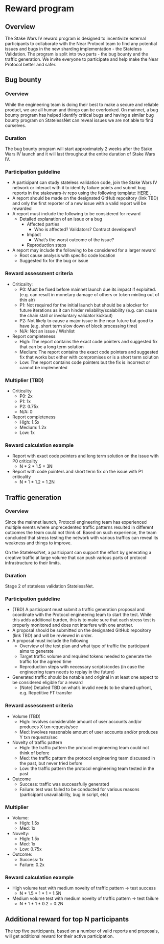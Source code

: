 # Reward program

## Overview
The Stake Wars IV reward program is designed to incentivize external participants to collaborate with the Near Protocol team to find any potential issues and bugs in the new sharding implementation - the Stateless Validation. The program is split into two parts - the bug bounty and the traffic generation. We invite everyone to participate and help make the Near Protocol better and safer. 

## Bug bounty
### Overview
While the engineering team is doing their best to make a secure and reliable product, we are all human and things can be overlooked. On mainnet, a bug bounty program has helped identify critical bugs and having a similar bug bounty program on StatelessNet can reveal issues we are not able to find ourselves. 

### Duration
The bug bounty program will start approximately 2 weeks after the Stake Wars IV launch and it will last throughout the entire duration of Stake Wars IV.

### Participation guideline
* A participant can study stateless validation code, join the Stake Wars IV network or interact with it to identify failure points and submit bug reports in the stakewars-iv repo using the following template: [HERE](bug-reports/template.md) .
* A report should be made on the designated GitHub repository (link TBD) and only the first reporter of a new issue with a valid report will be rewarded
* A report must include the following to be considered for reward
  * Detailed explanation of an issue or a bug 
    * Affected parties
      * Who is affected? Validators? Contract developers? 
    * Impact
      * What’s the worst outcome of the issue?
    * Reproduction steps
* A report may include the following to be considered for a larger reward
  * Root cause analysis with specific code location
  * Suggested fix for the bug or issue

### Reward assessment criteria
* Criticality:
  * P0: Must be fixed before mainnet launch due its impact if exploited. (e.g. can result in monetary damage of others or token minting out of thin air)
  * P1: Not required for the initial launch but should be a blocker for future iterations as it can hinder reliability/scalability (e.g. can cause the chain stall or involuntary validator kickout)
  * P2: Not likely to cause a major issue in the near future but good to have (e.g. short term slow down of block processing time)
  * N/A: Not an issue / Wishlist
* Report completeness
  * High: The report contains the exact code pointers and suggested fix that can be a long term solution
  * Medium: The report contains the exact code pointers and suggested fix that works but either with compromises or is a short term solution
  * Low: The report contains code pointers but the fix is incorrect or cannot be implemented

### Multiplier (TBD)
* Criticality
  * P0: 2x
  * P1: 1x
  * P2: 0.75x
  * N/A: 0
* Report completeness
  * High: 1.5x
  * Medium: 1.2x
  * Low: 1x

### Reward calculation example
* Report with exact code pointers and long term solution on the issue with P0 criticality
  * N * 2 * 1.5 = 3N
* Report with code pointers and short term fix on the issue with P1 criticality
  * N * 1 * 1.2 = 1.2N

## Traffic generation
### Overview
Since the mainnet launch, Protocol engineering team has experienced multiple events where unprecedented traffic patterns resulted in different outcomes the team could not think of. Based on such experience, the team concluded that stress testing the network with various traffics can reveal its weakness and things to improve.

On the StatelessNet, a participant can support the effort by generating a creative traffic at large volume that can push various parts of protocol infrastructure to their limits. 

### Duration
Stage 2 of stateless validation StatelessNet. 

### Participation guideline
* (TBD) A participant must submit a traffic generation proposal and coordinate with the Protocol engineering team to start the test. While this adds additional burden, this is to make sure that each stress test is properly monitored and does not interfere with one another.
* A proposal should be submitted on the designated GitHub repository (link TBD) and will be reviewed in order.
* A proposal must include the following
  * Overview of the test plan and what type of traffic the participant aims to generate
  * Target traffic volume and required tokens needed to generate the traffic for the agreed time
  * Reproduction steps with necessary scripts/codes (in case the engineering team needs to replay in the future)
* Generated traffic should be notable and original in at least one aspect to be considered eligible for a reward
  * [Note] Detailed TBD on what’s invalid needs to be shared upfront, e.g. Repetitive FT transfer

### Reward assessment criteria
* Volume (TBD)
  * High: Involves considerable amount of user accounts and/or produces X txn requests/sec
  * Med: Involves reasonable amount of user accounts and/or produces Y txn requests/sec
* Novelty of traffic pattern
  * High: the traffic pattern the protocol engineering team could not think of before
  * Med: the traffic pattern the protocol engineering team discussed in the past, but never tried before
  * Low: the traffic pattern the protocol engineering team tested in the past
* Outcome
  * Success: traffic was successfully generated 
  * Failure: test was failed to be conducted for various reasons (participant unavailability, bug in script, etc)

### Multiplier
* Volume:
  * High: 1.5x
  * Med: 1x
* Novelty:
  * High: 1.5x
  * Med: 1x
  * Low: 0.75x
* Outcome:
  * Success: 1x
  * Failure: 0.2x

### Reward calculation example
* High volume test with medium novelty of traffic pattern -> test success
  * N * 1.5 * 1 * 1 = 1.5N
* Medium volume test with medium novelty of traffic pattern -> test failure
  * N * 1 * 1 * 0.2 = 0.2N

## Additional reward for top N participants
The top five participants, based on a number of valid reports and proposals, will get additional reward for their active participation.


